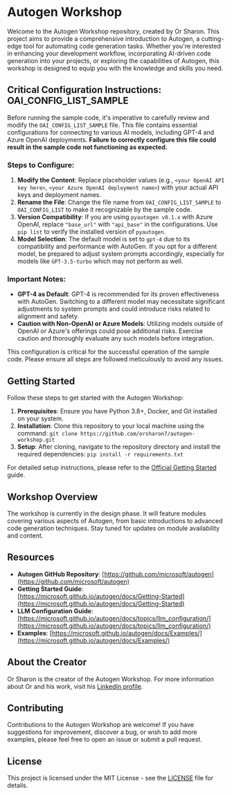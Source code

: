 # Autogen Workshop

Welcome to the Autogen Workshop repository, created by Or Sharon. This project aims to provide a comprehensive introduction to Autogen, a cutting-edge tool for automating code generation tasks. Whether you're interested in enhancing your development workflow, incorporating AI-driven code generation into your projects, or exploring the capabilities of Autogen, this workshop is designed to equip you with the knowledge and skills you need.

## Critical Configuration Instructions: OAI_CONFIG_LIST_SAMPLE

Before running the sample code, it's imperative to carefully review and modify the `OAI_CONFIG_LIST_SAMPLE` file. This file contains essential configurations for connecting to various AI models, including GPT-4 and Azure OpenAI deployments. **Failure to correctly configure this file could result in the sample code not functioning as expected.**

### Steps to Configure:

1. **Modify the Content**: Replace placeholder values (e.g., `<your OpenAI API key here>`, `<your Azure OpenAI deployment name>`) with your actual API keys and deployment names.
2. **Rename the File**: Change the file name from `OAI_CONFIG_LIST_SAMPLE` to `OAI_CONFIG_LIST` to make it recognizable by the sample code.
3. **Version Compatibility**: If you are using `pyautogen v0.1.x` with Azure OpenAI, replace `"base_url"` with `"api_base"` in the configurations. Use `pip list` to verify the installed version of `pyautogen`.
4. **Model Selection**: The default model is set to `gpt-4` due to its compatibility and performance with AutoGen. If you opt for a different model, be prepared to adjust system prompts accordingly, especially for models like `GPT-3.5-turbo` which may not perform as well.

### Important Notes:

- **GPT-4 as Default**: GPT-4 is recommended for its proven effectiveness with AutoGen. Switching to a different model may necessitate significant adjustments to system prompts and could introduce risks related to alignment and safety.
- **Caution with Non-OpenAI or Azure Models**: Utilizing models outside of OpenAI or Azure's offerings could pose additional risks. Exercise caution and thoroughly evaluate any such models before integration.

This configuration is critical for the successful operation of the sample code. Please ensure all steps are followed meticulously to avoid any issues.

## Getting Started

Follow these steps to get started with the Autogen Workshop:

1. **Prerequisites**: Ensure you have Python 3.8+, Docker, and Git installed on your system.
2. **Installation**: Clone this repository to your local machine using the command:
```git clone https://github.com/orsharon7/autogen-workshop.git```
3. **Setup**: After cloning, navigate to the repository directory and install the required dependencies:
```pip install -r requirements.txt```


For detailed setup instructions, please refer to the [Official Getting Started](https://microsoft.github.io/autogen/docs/Getting-Started) guide.

## Workshop Overview

The workshop is currently in the design phase. It will feature modules covering various aspects of Autogen, from basic introductions to advanced code generation techniques. Stay tuned for updates on module availability and content.

## Resources

- **Autogen GitHub Repository**: [https://github.com/microsoft/autogen](https://github.com/microsoft/autogen)
- **Getting Started Guide**: [https://microsoft.github.io/autogen/docs/Getting-Started](https://microsoft.github.io/autogen/docs/Getting-Started)
- **LLM Configuration Guide**: [https://microsoft.github.io/autogen/docs/topics/llm_configuration/](https://microsoft.github.io/autogen/docs/topics/llm_configuration/)
- **Examples**: [https://microsoft.github.io/autogen/docs/Examples/](https://microsoft.github.io/autogen/docs/Examples/)

## About the Creator

Or Sharon is the creator of the Autogen Workshop. For more information about Or and his work, visit his [LinkedIn profile](https://www.linkedin.com/in/orsharon/).

## Contributing

Contributions to the Autogen Workshop are welcome! If you have suggestions for improvement, discover a bug, or wish to add more examples, please feel free to open an issue or submit a pull request.

## License

This project is licensed under the MIT License - see the [LICENSE](LICENSE) file for details.